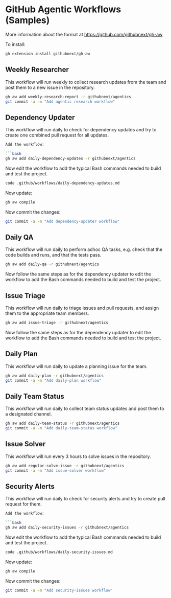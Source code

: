 # GitHub Agentic Workflows (Samples)

More information about the format at https://github.com/githubnext/gh-aw

To install:

```bash 
gh extension install githubnext/gh-aw
```

## Weekly Researcher

This workflow will run weekly to collect research updates from the team and post them to a new issue in the repository.

```bash
gh aw add weekly-research-report -r githubnext/agentics
git commit -a -m "Add agentic research workflow"
```

## Dependency Updater

This workflow will run daily to check for dependency updates and try to create one combined pull request for all updates.

```bash
Add the workflow:

```bash
gh aw add daily-dependency-updates -r githubnext/agentics
```

Now edit the workflow to add the typical Bash commands needed to build and test the project.

```bash
code .github/workflows/daily-dependency-updates.md
```

Now update:

```bash
gh aw compile
```

Now commit the changes:

```bash
git commit -a -m "Add dependency-updater workflow"
```

## Daily QA 

This workflow will run daily to perform adhoc QA tasks, e.g. check that the code builds and runs, and that the tests pass.

```bash
gh aw add daily-qa -r githubnext/agentics
```

Now follow the same steps as for the dependency updater to edit the workflow to add the Bash commands needed to build and test the project.

## Issue Triage

This workflow will run daily to triage issues and pull requests, and assign them to the appropriate team members.

```bash
gh aw add issue-triage -r githubnext/agentics
```

Now follow the same steps as for the dependency updater to edit the workflow to add the Bash commands needed to build and test the project.

## Daily Plan

This workflow will run daily to update a planning issue for the team.

```bash
gh aw add daily-plan -r githubnext/agentics
git commit -a -m "Add daily-plan workflow"
```

## Daily Team Status

This workflow will run daily to collect team status updates and post them to a designated channel.

```bash
gh aw add daily-team-status -r githubnext/agentics
git commit -a -m "Add daily-team-status workflow"
```

## Issue Solver

This workflow will run every 3 hours to solve issues in the repository.

```bash
gh aw add regular-solve-issue -r githubnext/agentics
git commit -a -m "Add issue-solver workflow"
```

## Security Alerts

This workflow will run daily to check for security alerts and try to create pull request for them.

```bash
Add the workflow:

```bash
gh aw add daily-security-issues -r githubnext/agentics
```

Now edit the workflow to add the typical Bash commands needed to build and test the project.

```bash
code .github/workflows/daily-security-issues.md
```

Now update:

```bash
gh aw compile
```

Now commit the changes:

```bash
git commit -a -m "Add security-issues workflow"
```

